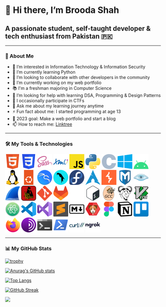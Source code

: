 # 👋 Hi there, I’m Brooda Shah
## A passionate student, self-taught developer & tech enthusiast from Pakistan 🇵🇰

<!---
broodashah/broodashah is a ✨ special ✨ repository because its README.md (this file) appears on your GitHub profile.
--->

---

###  🚀 About Me

- 👀 I’m interested in Information Technology & Information Security
- 🌱 I’m currently learning Python
- 💞️ I’m looking to collaborate with other developers in the community
- 🔭 I’m currently working on my web portfolio
- 📚 I'm a freshman majoring in Computer Science
- 🤔 I’m looking for help with learning DSA, Programming & Design Patterns
- 🚩 I occasionally participate in CTFs
- 💬 Ask me about my learning journey anytime
- ⚡ Fun fact about me: I started programming  at age 13
- 🥅 2023 goal: Make a web portfolio and start a blog
- 📫 How to reach me: [Linktree](https://linktr.ee/broodashah "Linktree")

---

### 🛠 My Tools & Technologies

![HTML](assets/html.png "HTML") ![CSS](assets/css.png "CSS") ![SASS](assets/sass.png "SASS") ![XML](assets/xml.png "XML") ![JavaScript](assets/javascript.png "JavaScript") ![Python](assets/python.png "Python") ![C](assets/c.png "C") ![Windows](assets/windows.png "Windows") ![Android](assets/android.png "Android") ![Linux](assets/linux.png "Linux") ![Ubuntu Linux](assets/ubuntu_linux.png "Ubuntu Linux") ![Kali Linux](assets/kali_linux.png "Kali Linux") ![Parrot Linux](assets/parrot_linux.png "Parrot Linux") ![Fedora Linux](assets/fedora_linux.png "Fedora Linux") ![Arch Linux](assets/arch_linux.png "Arch Linux") ![Burp Suite](assets/burp_suite.png "Burp Suite") ![Metasploit Framework](assets/metasploit_framework.png "Metasploit Framework") ![Nmap](assets/nmap.png "Nmap") ![Wireshark](assets/wireshark.png "Wireshark") ![John the Ripper](assets/john_the_ripper.png "John the Ripper") ![Git](assets/git.png "Git") ![GitLab](assets/gitlab.png "GitLab") ![GitHub](assets/github.png "GitHub") ![Bash](assets/bash.png "Bash") ![GCC](assets/gcc.png "GCC") ![GNU](assets/gnu.png "GNU") ![Vim](assets/vim.png "Vim") ![Atom](assets/atom.png "Atom") ![VS Code](assets/vs_code.png "VS Code") ![Visual Studio](assets/visual_studio.png "Visual Studio") ![Sublime Text](assets/sublime_text.png "Sublime Text") ![Markdown](assets/markdown.png "Markdown") ![Scout App](assets/scout_app.png "Scout App") ![Figma](assets/figma.png "Figma") ![Notion](assets/notion.png "Notion") ![Trello](assets/trello.png "Trello") ![Firefox](assets/firefox.png "Firefox") ![Tor](assets/tor.png "Tor") ![Windows Terminal](assets/windows_terminal.png "Windows Terminal") ![Powershell](assets/powershell.png "Powershell") ![Curl](assets/curl.png "Curl") ![Ngrok](assets/ngrok.png "Ngrok")

---

### 📊 My GitHub Stats

[![trophy](https://github-profile-trophy.vercel.app/?username=broodashah&column=8&theme=onedark)](https://github.com/ryo-ma/github-profile-trophy)

[![Anurag's GitHub stats](https://github-readme-stats.vercel.app/api?username=broodashah&card_width=500&show_icons=true&theme=onedark)](https://github.com/anuraghazra/github-readme-stats)

[![Top Langs](https://github-readme-stats.vercel.app/api/top-langs/?username=broodashah&card_width=500&layout=compact&theme=onedark)](https://github.com/anuraghazra/github-readme-stats)

[![GitHub Streak](https://streak-stats.demolab.com?user=broodashah&theme=onedark&hide_border=true&date_format=M%20j%5B%2C%20Y%5D&card_width=500)](https://git.io/streak-stats)

![](https://komarev.com/ghpvc/?username=broodashah&color=E06C73&style=for-the-badge)

